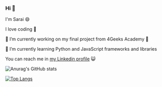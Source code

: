 ### Hi 👋

<!--
**sara-tustra/sara-tustra** is a ✨ _special_ ✨ repository because its `README.md` (this file) appears on your GitHub profile.
 

Here are some ideas to get you started:

- 🔭 I’m currently working on ...
- 🌱 I’m currently learning ...
- 👯 I’m looking to collaborate on ...
- 🤔 I’m looking for help with ...
- 💬 Ask me about ...
- 📫 How to reach me: ...
- 😄 Pronouns: ...
- ⚡ Fun fact: ...
-->

I'm Sarai :smile:

I love coding :blue_heart:

🔭 I’m currently working on my final project from 4Geeks Academy :muscle:

🌱 I’m currently learning Python and JavaScript frameworks and libraries

You can reach me in 
[my Linkedin profile](https://www.linkedin.com/in/sarai-virginia-santiago-monsalve) :smiley_cat:



![Anurag's GitHub stats](https://github-readme-stats.vercel.app/api?username=sara-tustra&show_icons=true&theme=synthwave)


[![Top Langs](https://github-readme-stats.vercel.app/api/top-langs/?username=sara-tustra&layout=compact&langs_count=3&hide=scss,html&theme=dracula)](https://github.com/anuraghazra/github-readme-stats)












